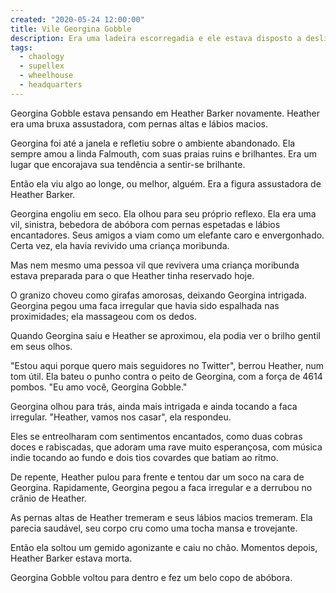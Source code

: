 ```yaml
---
created: "2020-05-24 12:00:00"
title: Vile Georgina Gobble
description: Era uma ladeira escorregadia e ele estava disposto a deslizar até as profundezas mais profundas
tags:
  - chaology
  - supellex
  - wheelhouse
  - headquarters
---
```


Georgina Gobble estava pensando em Heather Barker novamente. Heather era uma bruxa assustadora, com pernas altas e lábios macios.

Georgina foi até a janela e refletiu sobre o ambiente abandonado. Ela sempre amou a linda Falmouth, com suas praias ruins e brilhantes. Era um lugar que encorajava sua tendência a sentir-se brilhante.

Então ela viu algo ao longe, ou melhor, alguém. Era a figura assustadora de Heather Barker.

Georgina engoliu em seco. Ela olhou para seu próprio reflexo. Ela era uma vil, sinistra, bebedora de abóbora com pernas espetadas e lábios encantadores. Seus amigos a viam como um elefante caro e envergonhado. Certa vez, ela havia revivido uma criança moribunda.

Mas nem mesmo uma pessoa vil que revivera uma criança moribunda estava preparada para o que Heather tinha reservado hoje.

O granizo choveu como girafas amorosas, deixando Georgina intrigada. Georgina pegou uma faca irregular que havia sido espalhada nas proximidades; ela massageou com os dedos.

Quando Georgina saiu e Heather se aproximou, ela podia ver o brilho gentil em seus olhos.

"Estou aqui porque quero mais seguidores no Twitter", berrou Heather, num tom útil. Ela bateu o punho contra o peito de Georgina, com a força de 4614 pombos. "Eu amo você, Georgina Gobble."

Georgina olhou para trás, ainda mais intrigada e ainda tocando a faca irregular. "Heather, vamos nos casar", ela respondeu.

Eles se entreolharam com sentimentos encantados, como duas cobras doces e rabiscadas, que adoram uma rave muito esperançosa, com música indie tocando ao fundo e dois tios covardes que batiam ao ritmo.

De repente, Heather pulou para frente e tentou dar um soco na cara de Georgina. Rapidamente, Georgina pegou a faca irregular e a derrubou no crânio de Heather.

As pernas altas de Heather tremeram e seus lábios macios tremeram. Ela parecia saudável, seu corpo cru como uma tocha mansa e trovejante.

Então ela soltou um gemido agonizante e caiu no chão. Momentos depois, Heather Barker estava morta.

Georgina Gobble voltou para dentro e fez um belo copo de abóbora.
